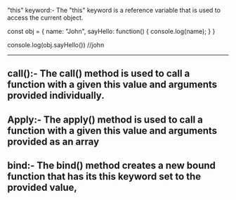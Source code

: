 "this" keyword:- 
The "this" keyword is a reference variable that is used to access the current object.

const obj = {
    name: "John",
    sayHello: function() {
        console.log(name);
    }
}

console.log(obj.sayHello())  //john

-------------------------------------------------------------
call():-
The call() method is used to call a function with a given this value and arguments provided individually.
-------------------------------------------------------------
Apply:-
The apply() method is used to call a function with a given this value and arguments provided as an array
-------------------------------------------------------------
bind:-
The bind() method creates a new bound function that has its this keyword set to the provided value,
-------------------------------------------------------------